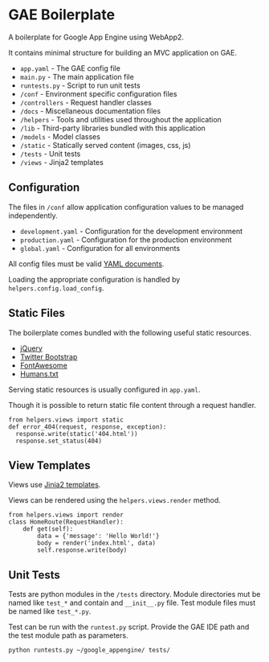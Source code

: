 GAE Boilerplate
===============

A boilerplate for Google App Engine using WebApp2.

It contains minimal structure for building an MVC application on GAE.

- `app.yaml` - The GAE config file
- `main.py` - The main application file
- `runtests.py` - Script to run unit tests
- `/conf` - Environment specific configuration files
- `/controllers` - Request handler classes
- `/docs` - Miscellaneous documentation files
- `/helpers` - Tools and utilities used throughout the application
- `/lib` - Third-party libraries bundled with this application
- `/models` - Model classes
- `/static` - Statically served content (images, css, js)
- `/tests` - Unit tests
- `/views` - Jinja2 templates


Configuration
-------------

The files in `/conf` allow application configuration values to be managed independently.

- `development.yaml` - Configuration for the development environment
- `production.yaml` - Configuration for the production environment
- `global.yaml` - Configuration for all environments

All config files must be valid [YAML documents][1].

Loading the appropriate configuration is handled by `helpers.config.load_config`.


Static Files
------------

The boilerplate comes bundled with the following useful static resources.

- [jQuery][3]
- [Twitter Bootstrap][4]
- [FontAwesome][5]
- [Humans.txt][6]

Serving static resources is usually configured in `app.yaml`.

Though it is possible to return static file content through a request handler.

    from helpers.views import static
    def error_404(request, response, exception):
      response.write(static('404.html'))
      response.set_status(404)


View Templates
--------------

Views use [Jinja2 templates][2].

Views can be rendered using the `helpers.views.render` method.

    from helpers.views import render
    class HomeRoute(RequestHandler):
        def get(self):
            data = {'message': 'Hello World!'}
            body = render('index.html', data)
            self.response.write(body)


Unit Tests
----------

Tests are python modules in the `/tests` directory.
Module directories mut be named like `test_*` and contain and `__init__.py` file.
Test module files must be named like `test_*.py`.

Test can be run with the `runtest.py` script. Provide the GAE IDE path and the test module path as parameters.

    python runtests.py ~/google_appengine/ tests/


[1]: http://www.yaml.org/
[2]: http://jinja.pocoo.org/docs/
[3]: http://jquery.com/
[4]: http://twitter.github.com/bootstrap/
[5]: http://fortawesome.github.io/Font-Awesome/
[6]: http://humanstxt.org/